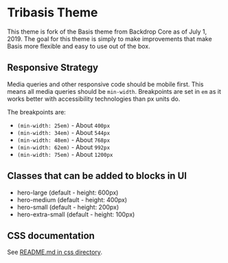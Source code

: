 # Tribasis Theme
This theme is fork of the Basis theme from Backdrop Core as of July 1, 2019. 
The goal for this theme is simply to make improvements that make Basis more
flexible and easy to use out of the box.

## Responsive Strategy
Media queries and other responsive code should be mobile first. This means all
media queries should be `min-width`. Breakpoints are set in `em` as it works
better with accessibility technologies than px units do.

The breakpoints are:
* `(min-width: 25em)` - About `400px`
* `(min-width: 34em)` - About `544px`
* `(min-width: 48em)` - About `768px`
* `(min-width: 62em)` - About `992px`
* `(min-width: 75em)` - About `1200px`

## Classes that can be added to blocks in UI 

* hero-large           (default - height: 600px)
* hero-medium          (default - height: 400px)
* hero-small           (default - height: 200px)
* hero-extra-small     (default - height: 100px)

## CSS documentation
See [README.md in css directory](css/README.md).
